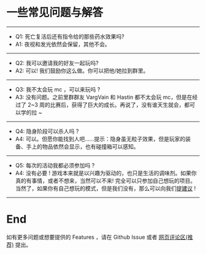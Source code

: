 # 一些常见问题与解答

---

- Q1: 死亡复活后还有指令给的那些药水效果吗?
- A1: 夜视和发光依然会保留，其他不会。

---

- Q2: 我可以邀请我的好友一起玩吗?
- A2: 可以! 我们鼓励你这么做。你可以把他/她拉到群里。

---

- Q3: 我不太会玩 mc ，可以来玩吗 ?
- A3: 没有问题。之前里群群友 VargVain 和 Hastin 都不太会玩 mc，但是在经过了 2~3 周的比赛后，获得了巨大的成长。再说了，没有谁天生就会，都可以学的拉 ~

---

- Q4: 隐身阶段可以杀人吗 ?
- A4: 可以。但愿你能找到人吧......提示：隐身虽无粒子效果，但是玩家的装备、手上的物品依然会显示，也有碰撞箱可以感知。

---

- Q5: 每次的活动我都必须参加吗 ?
- A4: 没有必要 ! 游戏本来就是以兴趣为驱动的，也只是生活的调味剂。如果你真的有事情，或者不想来，当然可以不来! 完全可以只参加自己想玩的项目。当然了，如果你有自己想玩的模式，但是我们没有，那么可以向我们[提建议](#end) !

---

# End

如有更多问题或想要提供的 Features ，请在 Github Issue 或者 [网页评论区(推荐)](https://darksharpness.github.io/mcImpart) 提出。
